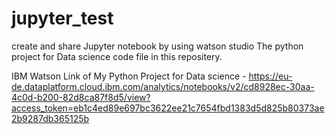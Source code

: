 # jupyter_test
create and share Jupyter notebook by using watson studio
The python project for Data science code file in this repositery.

IBM Watson Link of My Python Project for Data science - https://eu-de.dataplatform.cloud.ibm.com/analytics/notebooks/v2/cd8928ec-30aa-4c0d-b200-82d8ca87f8d5/view?access_token=eb1c4ed89e697bc3622ee21c7654fbd1383d5d825b80373ae2b9287db365125b
